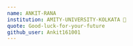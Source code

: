 ```yaml
---
name: ANKIT-RANA 
institution: AMITY-UNIVERSITY-KOLKATA 🚩
quote: Good-luck-for-your-future
github_user: Ankit161001
---
```

